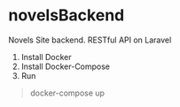# novelsBackend
Novels Site backend. RESTful API on Laravel
1. Install Docker
2. Install Docker-Compose
3. Run
> docker-compose up  
